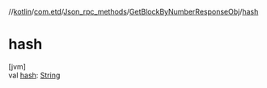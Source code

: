 //[kotlin](../../../../index.md)/[com.etd](../../index.md)/[Json_rpc_methods](../index.md)/[GetBlockByNumberResponseObj](index.md)/[hash](hash.md)

# hash

[jvm]\
val [hash](hash.md): [String](https://kotlinlang.org/api/latest/jvm/stdlib/kotlin/-string/index.html)
